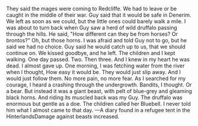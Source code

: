 They said the mages were coming to Redcliffe. We had to leave or be caught in the middle of their war. Guy said that it would be safe in Denerim. We left as soon as we could, but the little ones could barely walk a mile. I was about to turn back when Guy saw a herd of wild druffalo passing through the hills. He said, "How different can they be from horses? Or brontos?" Oh, but those horns. I was afraid and told Guy not to go, but he said we had no choice.
Guy said he would catch up to us, that we should continue on. We kissed goodbye, and he left. The children and I kept walking. One day passed. Two. Then three. And I knew in my heart he was dead.
I almost gave up. One morning, I was fetching water from the river when I thought, How easy it would be. They would just slip away. And I would just follow them. No more pain, no more fear. As I searched for my courage, I heard a crashing through the undergrowth. Bandits, I thought. Or a bear. But instead it was a giant beast, with pelt of blue-grey and gleaming black horns. And riding its muscled back was my Guy.
The druffalo was enormous but gentle as a doe. The children called her Bluebell.
I never told him what I almost came to that day.
—A diary found in a refugee tent in the HinterlandsDamage against beasts increased.
